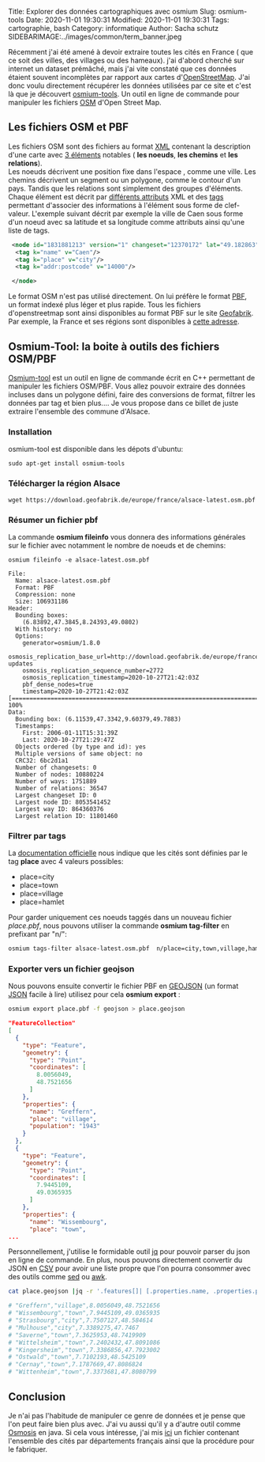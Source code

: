 Title: Explorer des données cartographiques avec osmium
Slug: osmium-tools
Date: 2020-11-01 19:30:31
Modified: 2020-11-01 19:30:31
Tags: cartographie, bash
Category: informatique
Author: Sacha schutz
SIDEBARIMAGE:../images/common/term_banner.jpeg

Récemment j'ai été amené à devoir extraire toutes les cités en France ( que ce soit des villes, des villages ou des hameaux). j'ai d'abord cherché sur internet un dataset prémâché, mais j'ai vite constaté que ces données étaient souvent incomplètes par rapport aux cartes d'[OpenStreetMap](https://www.openstreetmap.fr/). 
J'ai donc voulu directement récupérer les données utilisées par ce site et c'est là que je découvert [osmium-tools](https://osmcode.org/osmium-tool/). Un outil en ligne de commande pour manipuler les fichiers [OSM](https://wiki.openstreetmap.org/wiki/OSM_file_formats) d'Open Street Map.

## Les fichiers OSM et PBF

Les fichiers OSM sont des fichiers au format [XML](https://fr.wikipedia.org/wiki/Extensible_Markup_Language) contenant la description d'une carte avec [3 éléments](https://wiki.openstreetmap.org/wiki/Elements) notables ( **les noeuds**, **les chemins** et **les relations**).     
Les noeuds décrivent une position fixe dans l'espace , comme une ville.
Les chemins décrivent un segment ou un polygone, comme le contour d'un pays. Tandis que les relations sont simplement des groupes d'éléments. 
Chaque élément est décrit par [différents attributs](https://wiki.openstreetmap.org/wiki/Elements#Common_attributes) XML et des [tags](https://wiki.openstreetmap.org/wiki/Tags) permettant d'associer des informations à l'élément sous forme de clef-valeur. 
L'exemple suivant décrit par exemple la ville de Caen sous forme d'un noeud avec sa latitude et sa longitude comme attributs ainsi qu'une liste de tags.

```xml
 <node id="1831881213" version="1" changeset="12370172" lat="49.182863" lon="-0.370679" user="lafkor" uid="75625" visible="true" timestamp="2012-07-20T09:43:19Z">
  <tag k="name" v="Caen"/>
  <tag k="place" v="city"/>
  <tag k="addr:postcode" v="14000"/>

 </node>
```

Le format OSM n'est pas utilisé directement. On lui préfère le format [PBF](https://wiki.openstreetmap.org/wiki/PBF_Format), un format indexé plus léger et plus rapide. 
Tous les fichiers d'openstreetmap sont ainsi disponibles au format PBF sur le site [Geofabrik](https://www.geofabrik.de/). Par exemple, la France et ses régions sont disponibles à [cette adresse](https://download.geofabrik.de/europe/france.html). 


## Osmium-Tool: la boite à outils des fichiers OSM/PBF

[Osmium-tool](https://osmcode.org/osmium-tool/) est un outil en ligne de commande écrit en C++ permettant de manipuler les fichiers OSM/PBF. Vous allez pouvoir extraire des données incluses dans un polygone défini, faire des conversions de format, filtrer les données par tag et bien plus.... 
Je vous propose dans ce billet de juste extraire l'ensemble des commune d'Alsace. 

### Installation 
osmium-tool est disponible dans les dépots d'ubuntu: 

    sudo apt-get install osmium-tools 

### Télécharger la région Alsace 

    wget https://download.geofabrik.de/europe/france/alsace-latest.osm.pbf

### Résumer un fichier pbf
La commande **osmium fileinfo** vous donnera des informations générales sur le fichier avec notamment le nombre de noeuds et de chemins:

```
osmium fileinfo -e alsace-latest.osm.pbf 

File:
  Name: alsace-latest.osm.pbf
  Format: PBF
  Compression: none
  Size: 106931186
Header:
  Bounding boxes:
    (6.83892,47.3845,8.24393,49.0802)
  With history: no
  Options:
    generator=osmium/1.8.0
    osmosis_replication_base_url=http://download.geofabrik.de/europe/france/alsace-updates
    osmosis_replication_sequence_number=2772
    osmosis_replication_timestamp=2020-10-27T21:42:03Z
    pbf_dense_nodes=true
    timestamp=2020-10-27T21:42:03Z
[======================================================================] 100% 
Data:
  Bounding box: (6.11539,47.3342,9.60379,49.7883)
  Timestamps:
    First: 2006-01-11T15:31:39Z
    Last: 2020-10-27T21:29:47Z
  Objects ordered (by type and id): yes
  Multiple versions of same object: no
  CRC32: 6bc2d1a1
  Number of changesets: 0
  Number of nodes: 10880224
  Number of ways: 1751889
  Number of relations: 36547
  Largest changeset ID: 0
  Largest node ID: 8053541452
  Largest way ID: 864360376
  Largest relation ID: 11801460

```

### Filtrer par tags 
La [documentation officielle](https://wiki.openstreetmap.org/wiki/Key:place) nous indique que les cités sont définies par le tag **place** avec 4 valeurs possibles:

- place=city
- place=town
- place=village
- place=hamlet

Pour garder uniquement ces noeuds taggés dans un nouveau fichier *place.pbf*, nous pouvons utiliser la commande **osmium tag-filter** en prefixant par "n/":

```bash
osmium tags-filter alsace-latest.osm.pbf  n/place=city,town,village,hamlet -o place.pbf  
```

### Exporter vers un fichier geojson 
Nous pouvons ensuite convertir le fichier PBF en [GEOJSON](https://fr.wikipedia.org/wiki/GeoJSON) (un format [JSON](https://fr.wikipedia.org/wiki/JavaScript_Object_Notation) facile à lire) utilisez pour cela **osmium export** :

```bash
osmium export place.pbf -f geojson > place.geojson
```

```json
"FeatureCollection"
[
  {
    "type": "Feature",
    "geometry": {
      "type": "Point",
      "coordinates": [
        8.0056049,
        48.7521656
      ]
    },
    "properties": {
      "name": "Greffern",
      "place": "village",
      "population": "1943"
    }
  },
  {
    "type": "Feature",
    "geometry": {
      "type": "Point",
      "coordinates": [
        7.9445109,
        49.0365935
      ]
    },
    "properties": {
      "name": "Wissembourg",
      "place": "town",
...

```

Personnellement, j'utilise le formidable outil [jq](https://stedolan.github.io/jq/) pour pouvoir parser du json en ligne de commande. En plus, nous pouvons directement convertir du JSON en [CSV](https://fr.wikipedia.org/wiki/Comma-separated_values) pour avoir une liste propre que l'on pourra consommer avec des outils comme [sed](https://fr.wikipedia.org/wiki/Stream_Editor) ou [awk](https://fr.wikipedia.org/wiki/Awk). 

```bash
cat place.geojson |jq -r '.features[]| [.properties.name, .properties.place,.geometry.coordinates[0],.geometry.coordinates[1]]|@csv'

# "Greffern","village",8.0056049,48.7521656
# "Wissembourg","town",7.9445109,49.0365935
# "Strasbourg","city",7.7507127,48.584614
# "Mulhouse","city",7.3389275,47.7467
# "Saverne","town",7.3625953,48.7419909
# "Wittelsheim","town",7.2402432,47.8091086
# "Kingersheim","town",7.3386856,47.7923002
# "Ostwald","town",7.7102193,48.5425109
# "Cernay","town",7.1787669,47.8086824
# "Wittenheim","town",7.3373681,47.8080799

```

## Conclusion 
Je n'ai pas l'habitude de manipuler ce genre de données et je pense que l'on peut faire bien plus avec. J'ai vu aussi qu'il y a d'autre outil comme [Osmosis](https://wiki.openstreetmap.org/wiki/Osmosis) en java.
Si cela vous intéresse, j'ai mis [ici](https://github.com/dridk/france_place_gps) un fichier contenant l'ensemble des cités par départements français ainsi que la procédure pour le fabriquer.


